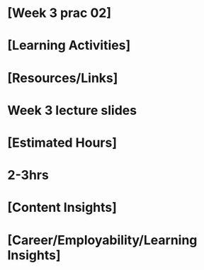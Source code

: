 # [Week 3 prac 02]
# [Learning Activities]
# 
# [Resources/Links]
# Week 3 lecture slides
# [Estimated Hours]
# 2-3hrs
# [Content Insights]
# 
# [Career/Employability/Learning Insights]
# 
